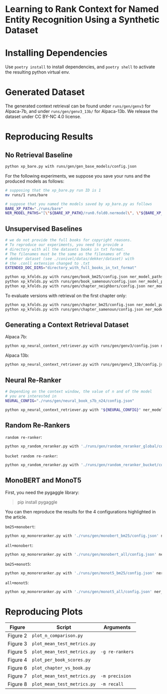 # Learning to Rank Context for Named Entity Recognition Using a Synthetic Dataset


# Installing Dependencies

Use `poetry install` to install dependencies, and `poetry shell` to activate the resulting python virtual env. 


# Generated Dataset

The generated context retrieval can be found under `runs/gen/genv3` for Alpaca-7b, and under `runs/gen/genv3_13b/` for Alpaca-13b. We release the dataset under CC BY-NC 4.0 license.



# Reproducing Results

## No Retrieval Baseline

```sh
python xp_bare.py with runs/gen/gen_base_models/config.json
```

For the following experiments, we suppose you save your runs and the produced models as follows:

```sh
# supposing that the xp_bare.py run ID is 1
mv runs/1 runs/bare

# suppose that you named the models saved by xp_bare.py as follows
BARE_XP_PATH="./runs/bare"
NER_MODEL_PATHS="[\"${BARE_XP_PATH}/run0.fold0.nermodel\", \"${BARE_XP_PATH}/run0.fold1.nermodel\", \"${BARE_XP_PATH}/run0.fold2.nermodel\", \"${BARE_XP_PATH}/run0.fold3.nermodel\", \"${BARE_XP_PATH}/run0.fold4.nermodel\"]"
```


## Unsupervised Baselines

```sh
# we do not provide the full books for copyright reasons.
# To reproduce our experiments, you need to provide a
# directory with all the datasets books in txt format.
# The filenames must be the same as the filenames of the
# dekker dataset (see ./conivel/datas/dekker/dataset) with
# the .conll extension changed to .txt
EXTENDED_DOC_DIRS="directory_with_full_books_in_txt_format"

python xp_kfolds.py with runs/gen/book_bm25/config.json ner_model_paths="${NER_MODEL_PATHS}" cr_extended_doc_dirs="${EXTENDED_DOC_DIRS}"
python xp_kfolds.py with runs/gen/book_samenoun/config.json ner_model_paths="${NER_MODEL_PATHS}" cr_extended_doc_dirs="${EXTENDED_DOC_DIRS}"
python xp_kfolds.py with runs/gen/chapter_neighbors/config.json ner_model_paths="${NER_MODEL_PATHS}" cr_extended_doc_dirs="${EXTENDED_DOC_DIRS}"
```

To evaluate versions with retrieval on the first chapter only:

```sh
python xp_kfolds.py with runs/gen/chapter_bm25/config.json ner_model_paths="${NER_MODEL_PATHS}"
python xp_kfolds.py with runs/gen/chapter_samenoun/config.json ner_model_paths="${NER_MODEL_PATHS}"
```


## Generating a Context Retrieval Dataset

Alpaca 7b:

```sh
python xp_neural_context_retriever.py with runs/gen/genv3/config.json ner_model_paths="${NER_MODEL_PATHS}"
```

Alpaca 13b:

```sh
python xp_neural_context_retriever.py with runs/gen/genv3_13b/config.json ner_model_paths="${NER_MODEL_PATHS}"
```


## Neural Re-Ranker

```sh
# Depending on the context window, the value of n and of the model
# you are interested in
NEURAL_CONFIG="./runs/gen/neural_book_s7b_n24/config.json"

python xp_neural_context_retriever.py with "${NEURAL_CONFIG}" ner_model_paths="${NER_MODEL_PATHS}"
```


## Random Re-Rankers

`random re-ranker`:

```sh
python xp_random_reranker.py with './runs/gen/random_reranker_global/config.json' ner_model_paths="${NER_MODEL_PATHS}"
```

`bucket random re-ranker`:

```sh
python xp_random_reranker.py with './runs/gen/random_reranker_bucket/config.json' ner_model_paths="${NER_MODEL_PATHS}"
```


## MonoBERT and MonoT5

First, you need the pygaggle library:

>pip install pygaggle

You can then reproduce the results for the 4 configurations highlighted in the article.

`bm25+monobert`:

```sh
python xp_monoreranker.py with './runs/gen/monobert_bm25/config.json' ner_model_paths="${NER_MODEL_PATHS}"
```

`all+monobert`:

```sh
python xp_monoreranker.py with './runs/gen/monobert_all/config.json' ner_model_paths="${NER_MODEL_PATHS}"
```

`bm25+monot5`:

```sh
python xp_monoreranker.py with './runs/gen/monot5_bm25/config.json' ner_model_paths="${NER_MODEL_PATHS}"
```

`all+monot5`:

```sh
python xp_monoreranker.py with './runs/gen/monot5_all/config.json' ner_model_paths="${NER_MODEL_PATHS}"
```


# Reproducing Plots

| Figure   | Script                      | Arguments       |
|----------|-----------------------------|-----------------|
| Figure 2 | `plot_n_comparison.py`      |                 |
| Figure 3 | `plot_mean_test_metrics.py` |                 |
| Figure 5 | `plot_mean_test_metrics.py` | `-g re-rankers` |
| Figure 4 | `plot_per_book_scores.py`   |                 |
| Figure 6 | `plot_chapter_vs_book.py`   |                 |
| Figure 7 | `plot_mean_test_metrics.py` | `-m precision`  |
| Figure 8 | `plot_mean_test_metrics.py` | `-m recall`     |

